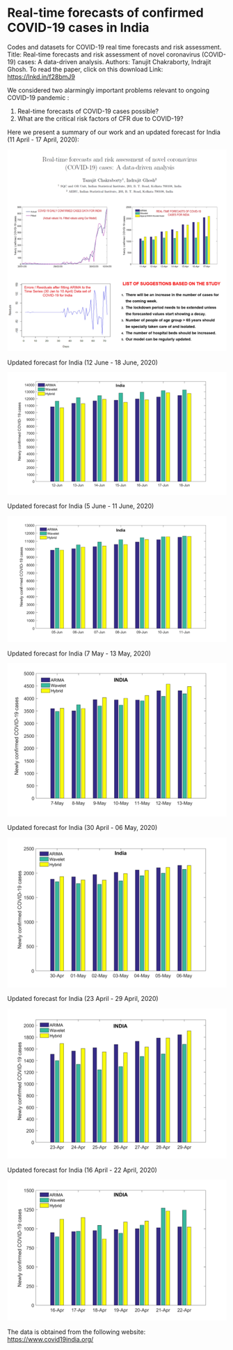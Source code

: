 # Real-time forecasts of confirmed COVID-19 cases in India
Codes and datasets for COVID-19 real time forecasts and risk assessment.
Title: Real-time forecasts and risk assessment of novel coronavirus (COVID-19) cases: A data-driven analysis.
Authors: Tanujit Chakraborty, Indrajit Ghosh.
To read the paper, click on this download Link: https://lnkd.in/f28bmJ9


We considered two alarmingly important problems relevant to ongoing COVID-19 pandemic :
1. Real-time forecasts of COVID-19 cases possible?
2. What are the critical risk factors of CFR due to COVID-19?

Here we present a summary of our work and an updated forecast for India (11 April - 17 April, 2020):

![picture](forecast_11apr_ind.jpg)

Updated forecast for India (12 June - 18 June, 2020)

![picture](india_forecast_12jun.png)

Updated forecast for India (5 June - 11 June, 2020)

![picture](india_forecast_5jun.png)

Updated forecast for India (7 May - 13 May, 2020)

![picture](india_forecast_7may.png)


Updated forecast for India (30 April - 06 May, 2020)

![picture](india_forecast_30apr.png)

Updated forecast for India (23 April - 29 April, 2020)

![picture](india_forecast_23apr.png)


Updated forecast for India (16 April - 22 April, 2020)

![picture](forecast_16apr_ind.png)

The data is obtained from the following website: https://www.covid19india.org/
